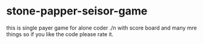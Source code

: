 # stone-papper-seisor-game
this is single payer game for alone coder ./n
with score board and many mre things so if you like the code please rate it.
